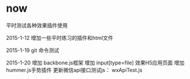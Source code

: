 now
===

平时测试各种效果插件使用

2015-1-12
	增加一些平时练习的插件和html文件

2015-1-19
    git 命令测试

2015-1-20
	增加 backbone.js框架
	增加 input[type=file] 效果H5应用页面
	增加 hummer.js手势插件
	更新微信api接口测试js： wxApiTest.js
	
